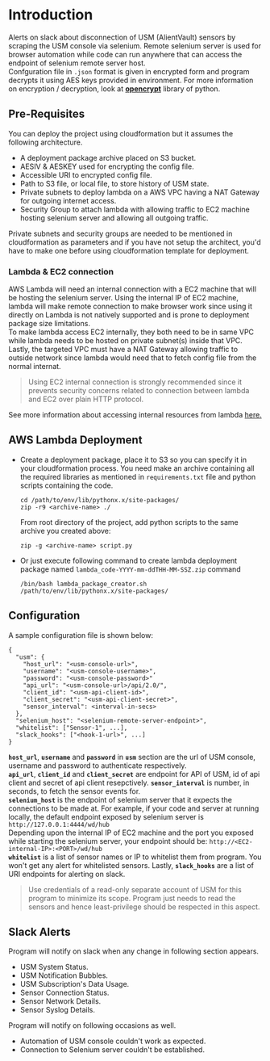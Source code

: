 # Introduction
Alerts on slack about disconnection of USM (AlientVault) sensors by scraping the USM console via selenium. Remote selenium server is used for browser automation while code can run anywhere that can access the endpoint of selenium remote server host.  
Confguration file in `.json` format is given in encrypted form and program decrypts it using AES keys provided in environment. For more information on encryption / decryption, look at [**opencrypt**](https://pypi.org/project/opencrypt/) library of python.

## Pre-Requisites
You can deploy the project using cloudformation but it assumes the following architecture.
- A deployment package archive placed on S3 bucket.
- AESIV & AESKEY used for encrypting the config file.
- Accessible URI to encrypted config file.
- Path to S3 file, or local file, to store history of USM state.
- Private subnets to deploy lambda on a AWS VPC having a NAT Gateway for outgoing internet access.
- Security Group to attach lambda with allowing traffic to EC2 machine hosting selenium server and allowing all outgoing traffic.

Private subnets and security groups are needed to be mentioned in cloudformation as parameters and if you have not setup the architect, you'd have to make one before using cloudformation template for deployment.

### Lambda & EC2 connection
AWS Lambda will need an internal connection with a EC2 machine that will be hosting the selenium server. Using the internal IP of EC2 machine, lambda will make remote connection to make browser work since using it directly on Lambda is not natively supported and is prone to deployment package size limitations.  
To make lambda access EC2 internally, they both need to be in same VPC while lambda needs to be hosted on private subnet(s) inside that VPC. Lastly, the targeted VPC must have a NAT Gateway allowing traffic to outside network since lambda would need that to fetch config file from the normal internat.  
> Using EC2 internal connection is strongly recommended since it prevents security concerns related to connection between lambda and EC2 over plain HTTP protocol.  

See more information about accessing internal resources from lambda [here.](https://docs.aws.amazon.com/lambda/latest/dg/vpc.html)


## AWS Lambda Deployment
- Create a deployment package, place it to S3 so you can specify it in your cloudformation process. You need make an archive containing all the required libraries as mentioned in `requirements.txt` file and python scripts containing the code.
    ```
    cd /path/to/env/lib/pythonx.x/site-packages/
    zip -r9 <archive-name> ./
    ```
    From root directory of the project, add python scripts to the same archive you created above:
    ```
    zip -g <archive-name> script.py
    ```
- Or just execute following command to create lambda deployment package named `lambda_code-YYYY-mm-ddTHH-MM-SSZ.zip` command
  ```
  /bin/bash lambda_package_creator.sh /path/to/env/lib/pythonx.x/site-packages/
  ```

## Configuration
A sample configuration file is shown below:
```
{
  "usm": {
    "host_url": "<usm-console-url>",
    "username": "<usm-console-username>",
    "password": "<usm-console-password>"
    "api_url": "<usm-console-url>/api/2.0/",
    "client_id": "<usm-api-client-id>",
    "client_secret": "<usm-api-client-secret>",
    "sensor_interval": <interval-in-secs>
  },
  "selenium_host": "<selenium-remote-server-endpoint>",
  "whitelist": ["Sensor-1", ...],
  "slack_hooks": ["<hook-1-url>", ...]
}
```
**`host_url`**, **`username`** and **`password`** in **`usm`** section are the url of USM console, username and password to authenticate respectively.  
**`api_url`**, **`client_id`** and **`client_secret`** are endpoint for API of USM, id of api client and secret of api client resepctively. 
**`sensor_interval`** is number, in seconds, to fetch the sensor events for.  
**`selenium_host`** is the endpoint of selenium server that it expects the connections to be made at. For example, if your code and server at running locally, the default endpoint exposed by selenium server is `http://127.0.0.1:4444/wd/hub`  
Depending upon the internal IP of EC2 machine and the port you exposed while starting the selenium server, your endpoint should be: `http://<EC2-internal-IP>:<PORT>/wd/hub`  
**`whitelist`** is a list of sensor names or IP to whitelist them from program. You won't get any alert for whitelisted sensors. Lastly, **`slack_hooks`** are a list of URI endpoints for alerting on slack.
> Use credentials of a read-only separate account of USM for this program to minimize its scope. Program just needs to read the sensors and hence least-privilege should be respected in this aspect.

## Slack Alerts
Program will notify on slack when any change in following section appears. 
- USM System Status.
- USM Notification Bubbles.
- USM Subscription's Data Usage.
- Sensor Connection Status.
- Sensor Network Details.
- Sensor Syslog Details.

Program will notify on following occasions as well.
- Automation of USM console couldn't work as expected.
- Connection to Selenium server couldn't be established.
